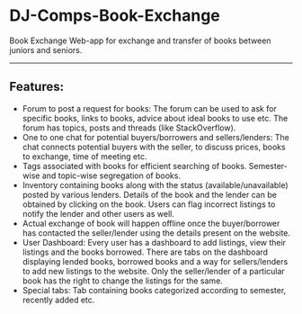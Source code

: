# DJ-Comps-Book-Exchange
Book Exchange Web-app for exchange and transfer of books between juniors and seniors.

----------

## Features:

- Forum to post a request for books: The forum can be used to ask for specific books, links to books, advice about ideal books to use etc. The forum has topics, posts and threads (like StackOverflow).
- One to one chat for potential buyers/borrowers and sellers/lenders: The chat connects potential  buyers with the seller, to discuss prices, books to exchange, time of meeting etc.
- Tags associated with books for efficient searching of books. Semester-wise and topic-wise segregation of books. 
- Inventory containing books along with the status (available/unavailable) posted by various lenders. Details of the book and the lender can be obtained by clicking on the book. Users can flag incorrect listings to notify the lender and other users as well.
- Actual exchange of book will happen offline once the buyer/borrower has contacted the seller/lender using the details present on the website. 
- User Dashboard: Every user has a dashboard to add listings, view their listings and the books borrowed. There are tabs on the dashboard displaying lended books, borrowed books and a way for sellers/lenders to add new listings to the website. Only the seller/lender of a particular  book has  the right to change the listings for the same.  
- Special tabs: Tab containing books categorized according to semester, recently added etc.  
